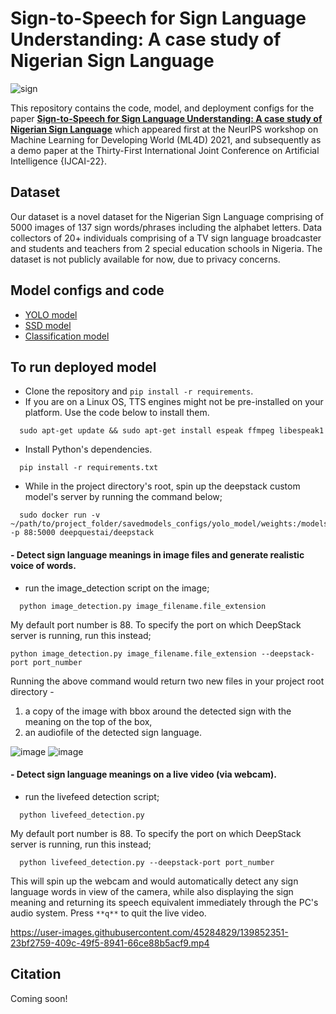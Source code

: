 # Sign-to-Speech for Sign Language Understanding: A case study of Nigerian Sign Language

![sign](https://user-images.githubusercontent.com/45284829/139852417-a2e1b40a-ee7c-41e9-9ef5-bbd4983ac320.gif)

This repository contains the code, model, and deployment configs for the paper [**Sign-to-Speech for Sign Language Understanding: A case study of Nigerian Sign Language**](https://www.ijcai.org/proceedings/2022/855) which appeared first at the NeurIPS workshop on Machine Learning for Developing World (ML4D) 2021, and subsequently as a demo paper at the Thirty-First International Joint Conference on Artificial Intelligence {IJCAI-22}.

## Dataset
Our dataset is a novel dataset for the Nigerian Sign Language comprising of 5000 images of 137 sign words/phrases including the alphabet letters. Data collectors of 20+ individuals comprising of a TV sign language broadcaster and students and teachers from 2 special education schools in Nigeria. The dataset is not publicly available for now, due to privacy concerns.

## Model configs and code
- [YOLO model](https://github.com/SteveKola/Sign-to-Speech-for-Sign-Language-Understanding/tree/master/savedmodels_configs/yolo_model)
- [SSD model](https://github.com/SteveKola/Sign-to-Speech-for-Sign-Language-Understanding/tree/master/savedmodels_configs/ssd_model)
- [Classification model](https://github.com/SteveKola/Sign-to-Speech-for-Sign-Language-Understanding/tree/master/savedmodels_configs/classification_model)

## To run deployed model
- Clone the repository and `pip install -r requirements`.
- If you are on a Linux OS, TTS engines might not be pre-installed on your platform. Use the code below to install them.
```
  sudo apt-get update && sudo apt-get install espeak ffmpeg libespeak1
```
- Install Python's dependencies.
```
  pip install -r requirements.txt
```
- While in the project directory's root, spin up the deepstack custom model's server by running the command below;
```
  sudo docker run -v ~/path/to/project_folder/savedmodels_configs/yolo_model/weights:/modelstore/detection -p 88:5000 deepquestai/deepstack
```

#### - Detect sign language meanings in image files and generate realistic voice of words.
- run the image_detection script on the image;
```
  python image_detection.py image_filename.file_extension
 ```
My default port number is 88. To specify the port on which DeepStack server is running, run this instead;
```
python image_detection.py image_filename.file_extension --deepstack-port port_number
```
Running the above command would return two new files in your project root directory - 
     
1. a copy of the image with bbox around the detected sign with the meaning on the top of the box,
2. an audiofile of the detected sign language.

![image](https://user-images.githubusercontent.com/45284829/123965899-cfde8080-d9ac-11eb-874e-14d69b2e0c0c.png)
![image](https://user-images.githubusercontent.com/45284829/123966073-f4d2f380-d9ac-11eb-8053-80a92130dedc.png)

#### - Detect sign language meanings on a live video (via webcam).
- run the livefeed detection script;
```
  python livefeed_detection.py
```
My default port number is 88. To specify the port on which DeepStack server is running, run this instead;
```
  python livefeed_detection.py --deepstack-port port_number
```
This will spin up the webcam and would automatically detect any sign language words in view of the camera,
while also displaying the sign meaning and returning its speech equivalent immediately through the PC's audio system. Press `**q**` to quit the live video.

https://user-images.githubusercontent.com/45284829/139852351-23bf2759-409c-49f5-8941-66ce88b5acf9.mp4


## Citation
Coming soon!
